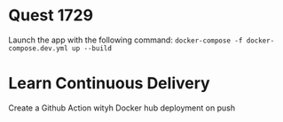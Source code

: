 # Quest 1729

Launch the app with the following command: `docker-compose -f docker-compose.dev.yml up --build`

# Learn Continuous Delivery
Create a Github Action wityh Docker hub deployment on push 